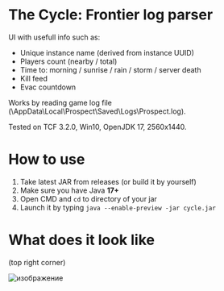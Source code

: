 # The Cycle: Frontier log parser


UI with usefull info such as:
* Unique instance name (derived from instance UUID)
* Players count (nearby / total)
* Time to: morning / sunrise / rain / storm / server death
* Kill feed
* Evac countdown

Works by reading game log file (\AppData\Local\Prospect\Saved\Logs\Prospect.log).

Tested on TCF 3.2.0, Win10, OpenJDK 17, 2560x1440.

# How to use
1. Take latest JAR from releases (or build it by yourself)
2. Make sure you have Java **17+**
3. Open CMD and `cd` to directory of your jar
4. Launch it by typing `java --enable-preview -jar cycle.jar`

# What does it look like
(top right corner)

![изображение](https://user-images.githubusercontent.com/10757826/233166138-852cddba-94b5-447a-a322-b970a787f481.png)
